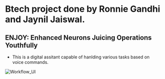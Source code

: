# Btech project done by Ronnie Gandhi and Jaynil Jaiswal.
## ENJOY: Enhanced Neurons Juicing Operations Youthfully
* This is a digital assitant capable of hanlding various tasks based on voice commands.

![Workflow_UI](https://github.com/RonnieGandhi/ENJOY-Enhanced-Neurons-Juicing-Operations-Youthfully/blob/main/Workflow_UI.png)
